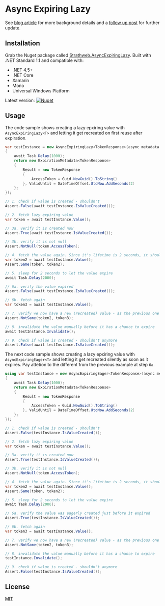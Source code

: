 # Async Expiring Lazy


See [blog article](https://www.strathweb.com/2016/11/lazy-async-initialization-for-expiring-objects/) for more background details and a [follow up post](https://www.strathweb.com/2021/07/eager-refresh-of-values-for-asyncexpiringlazy/) for further update.

## Installation

Grab the Nuget package called [Strathweb.AsyncExpiringLazy](https://www.nuget.org/packages/Strathweb.AsyncExpiringLazy/). Built with .NET Standard 1.1 and compatible with:

 - .NET 4.5+
 - .NET Core
 - Xamarin
 - Mono
 - Universal Windows Platform
 
Latest version: [![Nuget](http://img.shields.io/nuget/v/Strathweb.AsyncExpiringLazy.svg?maxAge=10800)](https://www.nuget.org/packages/Strathweb.AsyncExpiringLazy/)

## Usage

The code sample shows creating a lazy epxiring value with `AsyncExpiringLazy<T>` and letting it get recreated on first reuse after expiration.

```csharp
var testInstance = new AsyncExpiringLazy<TokenResponse>(async metadata =>
{
    await Task.Delay(1000);
    return new ExpirationMetadata<TokenResponse>
    {
        Result = new TokenResponse
        {
            AccessToken = Guid.NewGuid().ToString()
        }, ValidUntil = DateTimeOffset.UtcNow.AddSeconds(2)
    };
});

// 1. check if value is created - shouldn't
Assert.False(await testInstance.IsValueCreated());

// 2. fetch lazy expiring value
var token = await testInstance.Value();

// 3a. verify it is created now
Assert.True(await testInstance.IsValueCreated());

// 3b. verify it is not null
Assert.NotNull(token.AccessToken);

// 4. fetch the value again. Since it's lifetime is 2 seconds, it should be still the same
var token2 = await testInstance.Value();
Assert.Same(token, token2);

// 5. sleep for 2 seconds to let the value expire
await Task.Delay(2000);

// 6a. verify the value expired
Assert.False(await testInstance.IsValueCreated());

// 6b. fetch again
var token3 = await testInstance.Value();

// 7. verify we now have a new (recreated) value - as the previous one expired
Assert.NotSame(token2, token3);

// 8. invalidate the value manually before it has a chance to expire
await testInstance.Invalidate();

// 9. check if value is created - shouldn't anymore
Assert.False(await testInstance.IsValueCreated());
```

The next code sample shows creating a lazy epxiring value with `AsyncExpiringEager<T>` and letting it get recreated silently as soon as it expires.
Pay attetion to the different from the previous example at step `6a`.

```csharp
using var testInstance = new AsyncExpiringEager<TokenResponse>(async metadata =>
{
    await Task.Delay(1000);
    return new ExpirationMetadata<TokenResponse>
    {
        Result = new TokenResponse
        {
            AccessToken = Guid.NewGuid().ToString()
        }, ValidUntil = DateTimeOffset.UtcNow.AddSeconds(2)
    };
});

// 1. check if value is created - shouldn't
Assert.False(testInstance.IsValueCreated());

// 2. fetch lazy expiring value
var token = await testInstance.Value();

// 3a. verify it is created now
Assert.True(testInstance.IsValueCreated());

// 3b. verify it is not null
Assert.NotNull(token.AccessToken);

// 4. fetch the value again. Since it's lifetime is 2 seconds, it should be still the same
var token2 = await testInstance.Value();
Assert.Same(token, token2);

// 5. sleep for 2 seconds to let the value expire
await Task.Delay(2000);

// 6a. verify the value was eagerly created just before it expired
Assert.True(testInstance.IsValueCreated());

// 6b. fetch again
var token3 = await testInstance.Value();

// 7. verify we now have a new (recreated) value - as the previous one expired
Assert.NotSame(token2, token3);

// 8. invalidate the value manually before it has a chance to expire
testInstance.Invalidate();

// 9. check if value is created - shouldn't anymore
Assert.False(testInstance.IsValueCreated());
```

## License

[MIT](https://github.com/filipw/async-expiring-lazy/blob/master/LICENSE)
